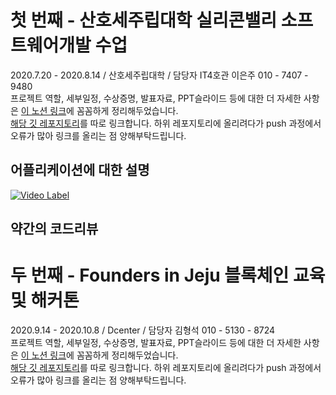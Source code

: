 # 첫 번째 - 산호세주립대학 실리콘밸리 소프트웨어개발 수업
2020.7.20 - 2020.8.14 / 산호세주립대학 / 담당자 IT4호관 이은주 010 - 7407 - 9480 \
프로젝트 역할, 세부일정, 수상증명, 발표자료, PPT슬라이드 등에 대한 더 자세한 사항은 [이 노션 링크](https://www.notion.so/kangtaeha/SJSU-Silicon-Valley-SW-Project-a68a7515cb4c4f349c793f87e15657d0)에 꼼꼼하게 정리해두었습니다. \
[해당 깃 레포지토리](https://github.com/moonmola/MBTIclub)를 따로 링크합니다. 하위 레포지토리에 올리려다가 push 과정에서 오류가 많아 링크를 올리는 점 양해부탁드립니다.

## 어플리케이션에 대한 설명
[![Video Label](http://img.youtube.com/vi/uLR1RNqJ1Mw/0.jpg)](https://youtu.be/AZLe6kdm4Lo)
 
## 약간의 코드리뷰


# 두 번째 - Founders in Jeju 블록체인 교육 및 해커톤
2020.9.14 - 2020.10.8 / Dcenter / 담당자 김형석 010 - 5130 - 8724 \
프로젝트 역할, 세부일정, 수상증명, 발표자료, PPT슬라이드 등에 대한 더 자세한 사항은 [이 노션 링크](https://www.notion.so/kangtaeha/FOUNDERS-IN-JEJU-c325b24ba90a472b85ee14a31d18e53c)에 꼼꼼하게 정리해두었습니다. \
[해당 깃 레포지토리](https://github.com/FOUNDERS-in-JEJU)를 따로 링크합니다. 하위 레포지토리에 올리려다가 push 과정에서 오류가 많아 링크를 올리는 점 양해부탁드립니다.
